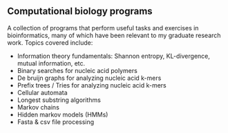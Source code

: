 ## Computational biology programs
A collection of programs that perform useful tasks and exercises in bioinformatics, many of which have been relevant to my graduate research work. Topics covered include:

- Information theory fundamentals: Shannon entropy, KL-divergence, mutual information, etc.
- Binary searches for nucleic acid polymers
- De bruijn graphs for analyzing nucleic acid k-mers
- Prefix trees / Tries for analyzing nucleic acid k-mers
- Cellular automata
- Longest substring algorithms
- Markov chains
- Hidden markov models (HMMs)
- Fasta & csv file processing
